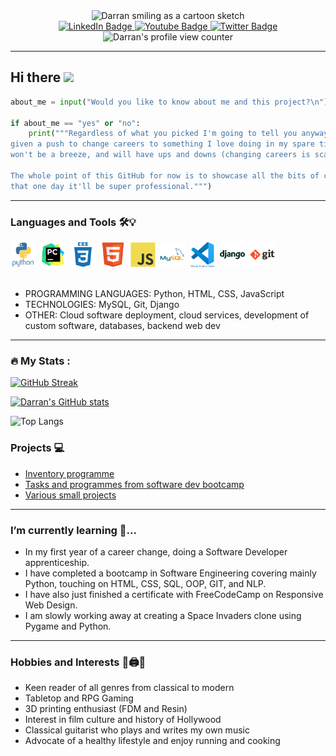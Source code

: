<div id="header" align="center">
  <img src="https://user-images.githubusercontent.com/116950436/206737077-f7b6b719-663c-4db9-bce7-23311402d178.png" alt="Darran smiling as a cartoon sketch"/>
</div>

<div id="badges" align="center">
  <a href="https://www.linkedin.com/in/darran-smith-559239a4/">
    <img src="https://img.shields.io/badge/LinkedIn-red?style=for-the-badge&logo=linkedin&logoColor=white" alt="LinkedIn Badge"/>
  </a>
  <a href="https://www.instagram.com/paperaceae/">
    <img src="https://img.shields.io/badge/instagram-purple?style=for-the-badge&logo=youtube&logoColor=white" alt="Youtube Badge"/>
  </a>
  <a href="https://twitter.com/DarranS360">
    <img src="https://img.shields.io/badge/Twitter-blue?style=for-the-badge&logo=twitter&logoColor=white" alt="Twitter Badge"/>
  </a>
</div>

<div align="center">
    <img src="https://komarev.com/ghpvc/?username=DarranS360&style=flat-square&color=blue" alt="Darran's profile view counter" />
</div>

---

## Hi there <img src="https://media.giphy.com/media/hvRJCLFzcasrR4ia7z/giphy.gif" width="30px"/>
```python
about_me = input("Would you like to know about me and this project?\n").lower()

if about_me == "yes" or "no": 
    print("""Regardless of what you picked I'm going to tell you anyway! Hi, my name is Darran. I have been recently 
given a push to change careers to something I love doing in my spare time...coding and programming! I know the journey 
won't be a breeze, and will have ups and downs (changing careers is scary), but I know I will thoroughly enjoy it!

The whole point of this GitHub for now is to showcase all the bits of code and programmes I have written in the hopes 
that one day it'll be super professional.""")
```
---

### Languages and Tools :hammer_and_wrench::bulb:
<div>
  <img src="https://github.com/devicons/devicon/blob/master/icons/python/python-original-wordmark.svg" title="Python" alt="Python" width="40" height="40"/>&nbsp;
    <img src="https://github.com/devicons/devicon/blob/master/icons/pycharm/pycharm-original.svg" title="Pycharm" alt="Pycharm" width="40" height="40"/>&nbsp;
  <img src="https://github.com/devicons/devicon/blob/master/icons/css3/css3-plain-wordmark.svg"  title="CSS3" alt="CSS" width="40" height="40"/>&nbsp;
  <img src="https://github.com/devicons/devicon/blob/master/icons/html5/html5-original.svg" title="HTML5" alt="HTML" width="40" height="40"/>&nbsp;
  <img src="https://github.com/devicons/devicon/blob/master/icons/javascript/javascript-original.svg" title="JavaScript" alt="JavaScript" width="40" height="40"/>&nbsp;
  <img src="https://github.com/devicons/devicon/blob/master/icons/mysql/mysql-original-wordmark.svg" title="MySQL"  alt="MySQL" width="40" height="40"/>&nbsp;
  <img src="https://github.com/devicons/devicon/blob/master/icons/vscode/vscode-original-wordmark.svg" title="VSCode" alt="VSCode" width="40" height="40"/>&nbsp;
  <img src="https://github.com/devicons/devicon/blob/master/icons/django/django-plain-wordmark.svg" title="Django" alt="Django" width="40" height="40"/>&nbsp;
  <img src="https://github.com/devicons/devicon/blob/master/icons/git/git-original-wordmark.svg" title="Git" **alt="Git" width="40" height="40"/>
</div>

 <br />
 
- PROGRAMMING LANGUAGES: Python, HTML, CSS, JavaScript		
- TECHNOLOGIES: MySQL, Git, Django
- OTHER: Cloud software deployment, cloud services, development of custom software, databases, backend web dev

---
### :fire: My Stats :
[![GitHub Streak](http://github-readme-streak-stats.herokuapp.com?user=darrans360&theme=tokyonight)](https://git.io/streak-stats)

[![Darran's GitHub stats](https://github-readme-stats.vercel.app/api?username=darrans360)](https://github.com/anuraghazra/github-readme-stats)

![Top Langs](https://github-readme-stats.vercel.app/api/top-langs/?username=darrans360&theme=tokyonight)


### Projects :computer: 

- [Inventory programme](https://github.com/DarranS360/finalCapstone.git)
- [Tasks and programmes from software dev bootcamp](https://github.com/DarranS360/Bootcamp.git)
- [Various small projects](https://github.com/DarranS360/dabbling-.git)

---

### I’m currently learning 🌱...

- In my first year of a career change, doing a Software Developer apprenticeship.
- I have completed a bootcamp in Software Engineering covering mainly Python, touching on HTML, CSS, SQL, OOP, GIT, and NLP.
- I have also just finished a certificate with FreeCodeCamp on Responsive Web Design.
- I am slowly working away at creating a Space Invaders clone using Pygame and Python.

---

### Hobbies and Interests :open_book::printer::dragon:

- Keen reader of all genres from classical to modern
- Tabletop and RPG Gaming
- 3D printing enthusiast (FDM and Resin)
- Interest in film culture and history of Hollywood
- Classical guitarist who plays and writes my own music
- Advocate of a healthy lifestyle and enjoy running and cooking
